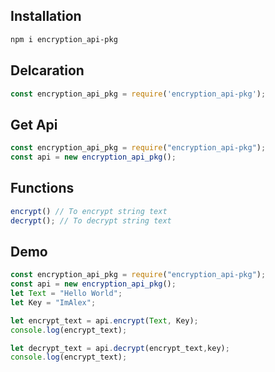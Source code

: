 
## Installation
```txt
npm i encryption_api-pkg
```

## Delcaration
```js
const encryption_api_pkg = require('encryption_api-pkg');
```

## Get Api
```js
const encryption_api_pkg = require("encryption_api-pkg");
const api = new encryption_api_pkg();
```

## Functions
```js
encrypt() // To encrypt string text
decrypt(); // To decrypt string text
```

## Demo
```js
const encryption_api_pkg = require("encryption_api-pkg");
const api = new encryption_api_pkg();
let Text = "Hello World";
let Key = "ImAlex";

let encrypt_text = api.encrypt(Text, Key);
console.log(encrypt_text);

let decrypt_text = api.decrypt(encrypt_text,key);
console.log(encrypt_text);
```